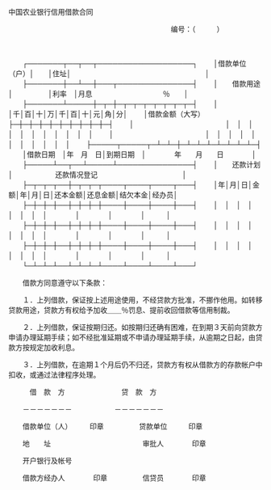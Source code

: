 



中国农业银行信用借款合同



 

　　　　　　　　　　　　　　　　　　　　　　　编号：（　　　）

　　


　　┌───────┬──┬──┬───────────────────┐
　　│借款单位（户）│　　│住址│　　　　　　　　　　　　　　　　　　　│
　　├───────┼──┴──┼───┬───────────────┤
　　│　　借款用途　│　　　　　│利率　│月息　　　　　　　　　　％　　│
　　├───────┴─────┼─┬─┼─┬─┬─┬─┬─┬─┬─┬─┤
　　│　　　　　　　　　　　　　│千│百│十│万│千│百│十│元│角│分│
　　│借款金额（大写）　　　　　├─┼─┼─┼─┼─┼─┼─┼─┼─┼─┤
　　│　　　　　　　　　　　　　│　│　│　│　│　│　│　│　│　│　│
　　│　　　　　　　　　　　　　│　│　│　│　│　│　│　│　│　│　│
　　├─────┬─────┬─┴─┴─┼─┴─┴─┴─┴─┴─┴─┴─┤
　　│借款日期　│年　月　日│到期日期　│　　　　年　　月　　日　　　　│
　　├─────┴──┬──┴─────┴───────────────┤
　　│　　还款计划　　│　　　　　　还款情况登记　　　　　　　　　　　　│
　　├─┬─┬─┬──┼─┬─┬─┬────┬────┬────┬───┤
　　│年│月│日│金额│年│月│日│还本金额│还息金额│结欠本金│经办员│
　　├─┼─┼─┼──┼─┼─┼─┼────┼────┼────┼───┤
　　│　│　│　│　　│　│　│　│　　　　│　　　　│　　　　│　　　│
　　├─┼─┼─┼──┼─┼─┼─┼────┼────┼────┼───┤
　　│　│　│　│　　│　│　│　│　　　　│　　　　│　　　　│　　　│
　　├─┼─┼─┼──┼─┼─┼─┼────┼────┼────┼───┤
　　│　│　│　│　　│　│　│　│　　　　│　　　　│　　　　│　　　│
　　└─┴─┴─┴──┴─┴─┴─┴────┴────┴────┴───┘
　　


　　借款方同意遵守以下条款：

　　１．上列借款，保证按上述用途使用，不经贷款方批准，不挪作他用。如转移贷款用途，贷款方有权给予加收＿＿％罚息、提前收回借款等信用制裁。

　　２．上列借款，保证按期归还。如按期归还确有困难，在到期３天前向贷款方申请办理延期手续；如不经批准延期或不申请办理延期手续，从逾期之日起，由贷款方按规定加收利息。

　　３．上列借款，在逾期１个月后仍不归还，贷款方有权从借款方的存款帐户中扣收，或通过法律程序处理。

　　　借　款　方　　　　　　　　贷　款　方

　　－－－－－－－　　　　　　－－－－－－－

　　借款单位（人）　　　印章　　　　　贷款单位　　　印章

　　地　　址　　　　　　　　　　　　　审批人　　　　印章

　　开户银行及帐号

　　借款方经办人　　　　印章　　　　　信贷员　　　　印章

　　